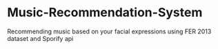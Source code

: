 # Music-Recommendation-System
Recommending music based on your facial expressions using FER 2013 dataset and Sporify api
